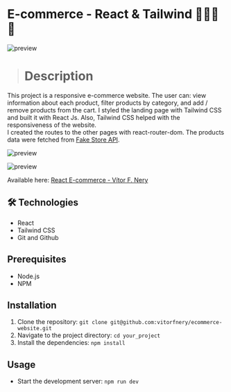 # E-commerce - React & Tailwind 🛒👜🛒👜

![preview](./.github/preview_intro.gif)

> # Description 

This project is a responsive e-commerce website. The user can: view information about each product, filter products by category, and add / remove products from the cart. 
I styled the landing page with Tailwind CSS and built it with React Js. Also, Tailwind CSS helped with the responsiveness of the website.   
I created the routes to the other pages with react-router-dom.
The products data were fetched from [Fake Store API](https://fakestoreapi.com/).   


![preview](./.github/preview_products.gif)

![preview](./.github/preview_responsiveness.gif)

Available here: [React E-commerce - Vítor F. Nery](https://react-ecommerce-vitorfnery.netlify.app/)

## 🛠️ Technologies 

- React 
- Tailwind CSS
- Git and Github

## Prerequisites

- Node.js
- NPM

## Installation

1. Clone the repository: `git clone git@github.com:vitorfnery/ecommerce-website.git`
2. Navigate to the project directory: `cd your_project`
3. Install the dependencies: `npm install`

## Usage

- Start the development server: `npm run dev`